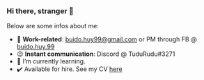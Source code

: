 ### Hi there, stranger 👋

Below are some infos about me:

- 📝 **Work-related**: buido.huy99@gmail.com or PM through FB @ [buido.huy.99](https://www.facebook.com/buido.huy.99/)
- 😉 **Instant communication**: Discord @ TuduRudu#3271
- 🌱 I’m currently learning.
- ✔️ Available for hire. See my CV [here](https://buidohuy99.github.io/resume/)

